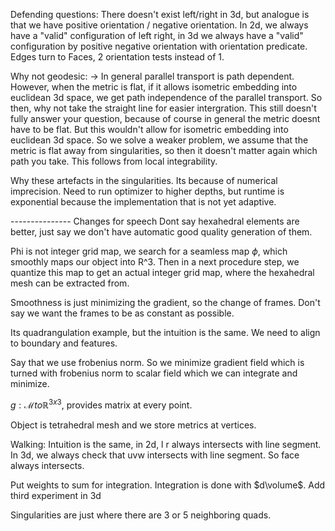 Defending questions:
There doesn't exist left/right in 3d, but analogue is that we have positive orientation / negative orientation.
In 2d, we always have a "valid" configuration of left right, in
3d we always have a "valid" configuration by positive negative orientation with orientation predicate.
Edges turn to Faces, 2 orientation tests instead of 1.

Why not geodesic: ->
In general parallel transport is path dependent.
However, when the metric is flat, if it allows isometric embedding into euclidean 3d space, we get path independence 
of the parallel transport.
So then, why not take the straight line for easier intergration.
This still doesn't fully answer your question, because of course in general the metric doesnt have to be flat.
But this wouldn't allow for isometric embedding into euclidean 3d space.
So we solve a weaker problem, we assume that the metric is flat away from singularities, so then it doesn't matter again which path you take. This follows from local integrability.

Why these artefacts in the singularities. Its because of numerical imprecision. Need to run optimizer to higher depths, but runtime is exponential because the implementation that is not yet adaptive.

--------------- Changes for speech
Dont say hexahedral elements are better, just say we don't have automatic good quality generation of them. 


Phi is not integer grid map, we search for a seamless map $\phi$,
which smoothly maps our object into R^3.
Then in a next procedure step, we quantize this map to get an 
actual integer grid map, where the hexahedral mesh can be extracted from.


Smoothness is just minimizing the gradient, so the change of frames. Don't say we want the frames to be as constant as possible. 

Its quadrangulation example, but the intuition is the same. We need to align to boundary and features.

Say that we use frobenius norm.
So we minimize gradient field which is turned with frobenius norm to scalar field which we can integrate and minimize.

$g:\mathcal{M} to \mathbb{R}^{3x3}$, provides matrix at every point.

Object is tetrahedral mesh and we store metrics at vertices.

Walking:
Intuition is the same, in 2d, l r always intersects with line segment. In 3d, we always check that uvw intersects with line segment. So face always intersects.


Put weights to sum for integration. Integration is done with $d\volume$.
Add third experiment in 3d


Singularities are just where there are 3 or 5 neighboring quads.
